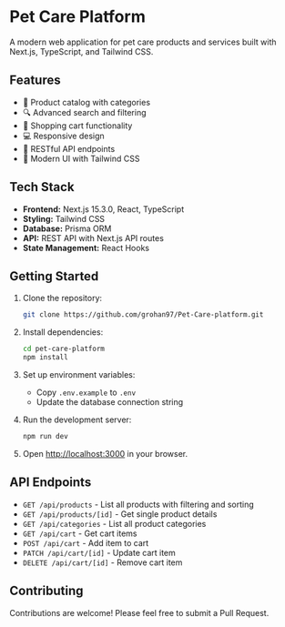# Pet Care Platform

A modern web application for pet care products and services built with Next.js, TypeScript, and Tailwind CSS.

## Features

- 🐾 Product catalog with categories
- 🔍 Advanced search and filtering
- 🛒 Shopping cart functionality
- 💻 Responsive design
- 🚀 RESTful API endpoints
- 🎨 Modern UI with Tailwind CSS

## Tech Stack

- **Frontend:** Next.js 15.3.0, React, TypeScript
- **Styling:** Tailwind CSS
- **Database:** Prisma ORM
- **API:** REST API with Next.js API routes
- **State Management:** React Hooks

## Getting Started

1. Clone the repository:
   ```bash
   git clone https://github.com/grohan97/Pet-Care-platform.git
   ```

2. Install dependencies:
   ```bash
   cd pet-care-platform
   npm install
   ```

3. Set up environment variables:
   - Copy `.env.example` to `.env`
   - Update the database connection string

4. Run the development server:
   ```bash
   npm run dev
   ```

5. Open [http://localhost:3000](http://localhost:3000) in your browser.

## API Endpoints

- `GET /api/products` - List all products with filtering and sorting
- `GET /api/products/[id]` - Get single product details
- `GET /api/categories` - List all product categories
- `GET /api/cart` - Get cart items
- `POST /api/cart` - Add item to cart
- `PATCH /api/cart/[id]` - Update cart item
- `DELETE /api/cart/[id]` - Remove cart item

## Contributing

Contributions are welcome! Please feel free to submit a Pull Request.
